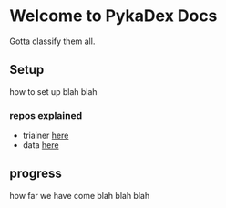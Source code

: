 # Welcome to PykaDex Docs

Gotta classify them all.

## Setup
how to set up blah blah
### repos explained
- triainer [here](https://pykadex.github.io/PykaDex_Trainer/)
- data [here](https://pykadex.github.io/PykaDex_Data/)

## progress
how far we have come blah blah blah
